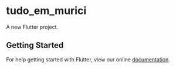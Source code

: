 # tudo_em_murici

A new Flutter project.

## Getting Started

For help getting started with Flutter, view our online
[documentation](https://flutter.io/).
